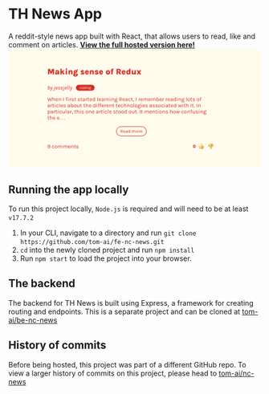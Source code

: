 # TH News App
A reddit-style news app built with React, that allows users to read, like and comment on articles. **[View the full hosted version here!](https://th-news.netlify.app/)**
![Article on News App](./src/assets/th-news-1.png)
## Running the app locally
To run this project locally, `Node.js` is required and will need to be at least `v17.7.2`
1. In your CLI, navigate to a directory and run `git clone https://github.com/tom-ai/fe-nc-news.git`
2. `cd` into the newly cloned project and run `npm install`
3. Run `npm start` to load the project into your browser.
## The backend
The backend for TH News is built using Express, a framework for creating routing and endpoints. This is a separate project and can be cloned at [tom-ai/be-nc-news](https://github.com/tom-ai/be-nc-news)

## History of commits
Before being hosted, this project was part of a different GitHub repo. To view a larger history of commits on this project, please head to [tom-ai/nc-news](https://github.com/tom-ai/nc-news/)
